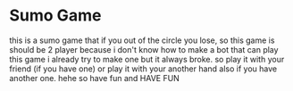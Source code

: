 # Sumo Game

this is a sumo game that if you out of the circle you lose, so this game is should be
2 player because i don't know how to make a bot that can play this game i already try to make
one but it always broke. so play it with your friend (if you have one) or play it with your another hand
also if you have another one. hehe so have fun and HAVE FUN